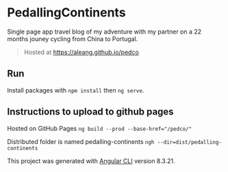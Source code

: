 # PedallingContinents
Single page app travel blog of my adventure with my partner on a 22 months jouney cycling from China to Portugal.

> Hosted at https://aleang.github.io/pedco

## Run
Install packages with `npm install` 
then `ng serve`.

## Instructions to upload to github pages
Hosted on GitHub Pages
`ng build --prod --base-href="/pedco/"`

Distributed folder is named pedalling-continents
`ngh --dir=dist/pedalling-continents`

This project was generated with [Angular CLI](https://github.com/angular/angular-cli) version 8.3.21.
